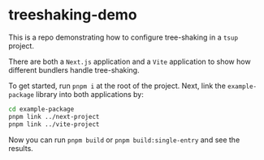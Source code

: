 # treeshaking-demo

This is a repo demonstrating how to configure tree-shaking in a `tsup` project.

There are both a `Next.js` application and a `Vite` application to show how different bundlers handle tree-shaking.

To get started, run `pnpm i` at the root of the project. Next, link the `example-package` library into both applications by:

```bash
cd example-package
pnpm link ../next-project
pnpm link ../vite-project
```

Now you can run `pnpm build` or `pnpm build:single-entry` and see the results.
